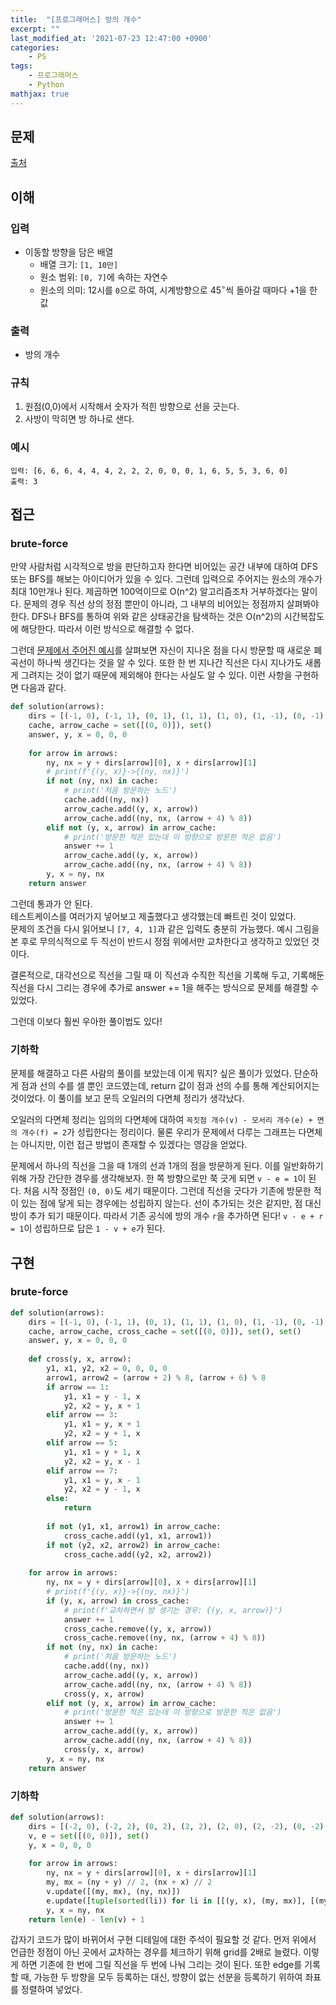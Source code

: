 ```yaml
---
title:  "[프로그래머스] 방의 개수"
excerpt: ""
last_modified_at: '2021-07-23 12:47:00 +0900'
categories:
    - PS
tags:
    - 프로그래머스
    - Python
mathjax: true
---
```

## 문제
[출처](https://programmers.co.kr/learn/courses/30/lessons/49190)

## 이해
### 입력 
* 이동할 방향을 담은 배열
    * 배열 크기: ```[1, 10만]```
    * 원소 범위: ```[0, 7]```에 속하는 자연수
    * 원소의 의미: 12시를 ```0```으로 하여, 시계방향으로 $45^\circ$씩 돌아갈 때마다 +1을 한 값

### 출력 
* 방의 개수

### 규칙
1. 원점(0,0)에서 시작해서 숫자가 적힌 방향으로 선을 긋는다.
2. 사방이 막히면 방 하나로 샌다.

### 예시
```
입력: [6, 6, 6, 4, 4, 4, 2, 2, 2, 0, 0, 0, 1, 6, 5, 5, 3, 6, 0]
출력: 3
```

## 접근
### brute-force
만약 사람처럼 시각적으로 방을 판단하고자 한다면 비어있는 공간 내부에 대하여 DFS 또는 BFS를 해보는 아이디어가 있을 수 있다. 그런데 입력으로 주어지는 원소의 개수가 최대 10만개나 된다. 제곱하면 100억이므로 O(n^2) 알고리즘조차 거부하겠다는 말이다. 문제의 경우 직선 상의 정점 뿐만이 아니라, 그 내부의 비어있는 정점까지 살펴봐야 한다. DFS나 BFS를 통하여 위와 같은 상태공간을 탐색하는 것은 O(n^2)의 시간복잡도에 해당한다. 따라서 이런 방식으로 해결할 수 없다.

그런데 [문제에서 주어진 예시](https://programmers.co.kr/learn/courses/30/lessons/49190)를 살펴보면 자신이 지나온 점을 다시 방문할 때 새로운 폐곡선이 하나씩 생긴다는 것을 알 수 있다. 또한 한 번 지나간 직선은 다시 지나가도 새롭게 그려지는 것이 없기 때문에 제외해야 한다는 사실도 알 수 있다.
이런 사항을 구현하면 다음과 같다.

```python
def solution(arrows):
    dirs = [(-1, 0), (-1, 1), (0, 1), (1, 1), (1, 0), (1, -1), (0, -1), (-1, -1)]
    cache, arrow_cache = set([(0, 0)]), set()
    answer, y, x = 0, 0, 0
        
    for arrow in arrows:
        ny, nx = y + dirs[arrow][0], x + dirs[arrow][1]
        # print(f'{(y, x)}->{(ny, nx)}')
        if not (ny, nx) in cache:
            # print('처음 방문하는 노드')
            cache.add((ny, nx))
            arrow_cache.add((y, x, arrow))
            arrow_cache.add((ny, nx, (arrow + 4) % 8))
        elif not (y, x, arrow) in arrow_cache:
            # print('방문한 적은 있는데 이 방향으로 방문한 적은 없음')
            answer += 1
            arrow_cache.add((y, x, arrow))
            arrow_cache.add((ny, nx, (arrow + 4) % 8))
        y, x = ny, nx
    return answer
```

그런데 통과가 안 된다.\
테스트케이스를 여러가지 넣어보고 제출했다고 생각했는데 빠트린 것이 있었다.\
문제의 조건을 다시 읽어보니 ```[7, 4, 1]```과 같은 입력도 충분히 가능했다. 예시 그림을 본 후로 무의식적으로 두 직선이 반드시 정점 위에서만 교차한다고 생각하고 있었던 것이다.

결론적으로, 대각선으로 직선을 그릴 때 이 직선과 수직한 직선을 기록해 두고, 기록해둔 직선을 다시 그리는 경우에 추가로 answer += 1을 해주는 방식으로 문제를 해결할 수 있었다.

그런데 이보다 훨씬 우아한 풀이법도 있다!

### 기하학
문제를 해결하고 다른 사람의 풀이를 보았는데 이게 뭐지? 싶은 풀이가 있었다. 단순하게 점과 선의 수를 셀 뿐인 코드였는데, return 값이 점과 선의 수를 통해 계산되어지는 것이었다. 이 풀이를 보고 문득 오일러의 다면체 정리가 생각났다.

오일러의 다면체 정리는 임의의 다면체에 대하여 ```꼭짓점 개수(v) - 모서리 개수(e) + 면의 개수(f) = 2```가 성립한다는 정리이다. 물론 우리가 문제에서 다루는 그래프는 다면체는 아니지만, 이런 접근 방법이 존재할 수 있겠다는 영감을 얻었다.

문제에서 하나의 직선을 그을 때 1개의 선과 1개의 점을 방문하게 된다. 이를 일반화하기 위해 가장 간단한 경우를 생각해보자. 한 쪽 방향으로만 쭉 긋게 되면 ```v - e = 1```이 된다. 처음 시작 정점인 ```(0, 0)```도 세기 때문이다. 그런데 직선을 긋다가 기존에 방문한 적이 있는 점에 닿게 되는 경우에는 성립하지 않는다. 선이 추가되는 것은 같지만, 점 대신 방이 추가 되기 때문이다. 따라서 기존 공식에 방의 개수 ```r```을 추가하면 된다! ```v - e + r = 1```이 성립하므로 답은 ```1 - v + e```가 된다.

## 구현
### brute-force
```python
def solution(arrows):
    dirs = [(-1, 0), (-1, 1), (0, 1), (1, 1), (1, 0), (1, -1), (0, -1), (-1, -1)]
    cache, arrow_cache, cross_cache = set([(0, 0)]), set(), set()
    answer, y, x = 0, 0, 0
    
    def cross(y, x, arrow):
        y1, x1, y2, x2 = 0, 0, 0, 0
        arrow1, arrow2 = (arrow + 2) % 8, (arrow + 6) % 8
        if arrow == 1:
            y1, x1 = y - 1, x
            y2, x2 = y, x + 1
        elif arrow == 3:
            y1, x1 = y, x + 1
            y2, x2 = y + 1, x
        elif arrow == 5:
            y1, x1 = y + 1, x
            y2, x2 = y, x - 1
        elif arrow == 7:
            y1, x1 = y, x - 1
            y2, x2 = y - 1, x
        else:
            return
        
        if not (y1, x1, arrow1) in arrow_cache:
            cross_cache.add((y1, x1, arrow1))
        if not (y2, x2, arrow2) in arrow_cache:
            cross_cache.add((y2, x2, arrow2))
        
    for arrow in arrows:
        ny, nx = y + dirs[arrow][0], x + dirs[arrow][1]
        # print(f'{(y, x)}->{(ny, nx)}')
        if (y, x, arrow) in cross_cache:
            # print(f'교차하면서 방 생기는 경우: {(y, x, arrow)}')
            answer += 1
            cross_cache.remove((y, x, arrow))
            cross_cache.remove((ny, nx, (arrow + 4) % 8))
        if not (ny, nx) in cache:
            # print('처음 방문하는 노드')
            cache.add((ny, nx))
            arrow_cache.add((y, x, arrow))
            arrow_cache.add((ny, nx, (arrow + 4) % 8))
            cross(y, x, arrow)
        elif not (y, x, arrow) in arrow_cache:
            # print('방문한 적은 있는데 이 방향으로 방문한 적은 없음')
            answer += 1
            arrow_cache.add((y, x, arrow))
            arrow_cache.add((ny, nx, (arrow + 4) % 8))
            cross(y, x, arrow)
        y, x = ny, nx
    return answer
```
### 기하학
```python
def solution(arrows):
    dirs = [(-2, 0), (-2, 2), (0, 2), (2, 2), (2, 0), (2, -2), (0, -2), (-2, -2)]
    v, e = set([(0, 0)]), set()
    y, x = 0, 0, 0
        
    for arrow in arrows:
        ny, nx = y + dirs[arrow][0], x + dirs[arrow][1]
        my, mx = (ny + y) // 2, (nx + x) // 2
        v.update([(my, mx), (ny, nx)])
        e.update([tuple(sorted(li)) for li in [[(y, x), (my, mx)], [(my, mx), (ny, nx)]]])
        y, x = ny, nx
    return len(e) - len(v) + 1
```

갑자기 코드가 많이 바뀌어서 구현 디테일에 대한 주석이 필요할 것 같다. 먼저 위에서 언급한 정점이 아닌 곳에서 교차하는 경우를 체크하기 위해 grid를 2배로 늘렸다. 이렇게 하면 기존에 한 번에 그릴 직선을 두 번에 나눠 그리는 것이 된다. 또한 edge를 기록할 때, 가능한 두 방향을 모두 등록하는 대신, 방향이 없는 선분을 등록하기 위하여 좌표를 정렬하여 넣었다.